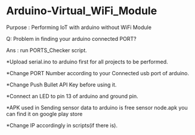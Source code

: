 # Arduino-Virtual_WiFi_Module
Purpose : Performing IoT with arduino without WiFi Module

Q: Problem in finding your arduino connected PORT?

Ans : run PORTS_Checker script.
 

*Upload serial.ino to arduino first for all projects to be performed.
 
 *Change PORT Number according to your Connected usb port of arduino.
 
 *Change Push Bullet API Key before using it.
 
 *Connect an LED to pin 13 of arduino and ground pin.
 
 *APK used in Sending sensor data to arduino is free sensor node.apk you can find it on google play store
 
 *Change IP accordingly in scripts(if there is).
 
